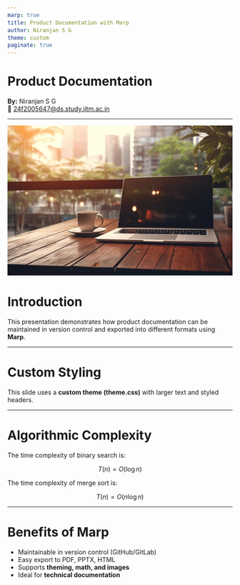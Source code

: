 ```yaml
---
marp: true
title: Product Documentation with Marp
author: Niranjan S G
theme: custom
paginate: true
---
```


<!-- Slide 1 -->
# Product Documentation

**By:** Niranjan S G  
📧 24f2005647@ds.study.iitm.ac.in  

---

<!-- Slide 2 (Background Image Example) -->
![bg](images/background.jpg)

# Introduction

This presentation demonstrates how product documentation can be maintained in version control and exported into different formats using **Marp**.

---

<!-- Slide 3 (Custom Styling Example) -->
<!-- _class: lead -->
# Custom Styling

This slide uses a **custom theme (theme.css)** with larger text and styled headers.

---

<!-- Slide 4 (Math Example) -->
# Algorithmic Complexity

The time complexity of binary search is:

$$
T(n) = O(\log n)
$$

The time complexity of merge sort is:

$$
T(n) = O(n \log n)
$$

---

<!-- Slide 5 -->
# Benefits of Marp

- Maintainable in version control (GitHub/GitLab)
- Easy export to PDF, PPTX, HTML
- Supports **theming, math, and images**
- Ideal for **technical documentation**
